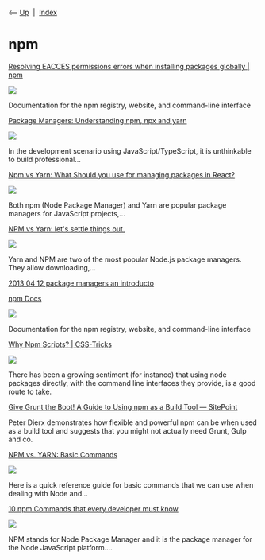 <div class="nav">

⟵ [Up](index.html)  \|  [Index](index.html)

</div>

# npm

<div class="cards">

<div class="card">

<div class="card-title">

[Resolving EACCES permissions errors when installing packages globally
\|
npm](https://docs.npmjs.com/resolving-eacces-permissions-errors-when-installing-packages-globally)

</div>

<div class="card-image">

[![](https://user-images.githubusercontent.com/29712634/81721690-e2fb5d80-9445-11ea-8602-4b2294c964f3.png)](https://docs.npmjs.com/resolving-eacces-permissions-errors-when-installing-packages-globally)

</div>

Documentation for the npm registry, website, and command-line interface

</div>

<div class="card">

<div class="card-title">

[Package Managers: Understanding npm, npx and
yarn](https://dev.to/azhariel/package-managers-understanding-npm-npx-and-yarn-3j0c)

</div>

<div class="card-image">

[![](https://media.dev.to/dynamic/image/width=1000,height=500,fit=cover,gravity=auto,format=auto/https%3A%2F%2Fdev-to-uploads.s3.amazonaws.com%2Fuploads%2Farticles%2Fyztk8piq6o2gyy75cx4h.png)](https://dev.to/azhariel/package-managers-understanding-npm-npx-and-yarn-3j0c)

</div>

In the development scenario using JavaScript/TypeScript, it is
unthinkable to build professional...

</div>

<div class="card">

<div class="card-title">

[Npm vs Yarn: What Should you use for managing packages in
React?](https://dev.to/darkxenium/npm-vs-yarn-what-should-you-use-for-managing-packages-in-react-2332)

</div>

<div class="card-image">

[![](https://media.dev.to/dynamic/image/width=1000,height=500,fit=cover,gravity=auto,format=auto/https%3A%2F%2Fdev-to-uploads.s3.amazonaws.com%2Fuploads%2Farticles%2Fdp1loumndlgnx799slw3.png)](https://dev.to/darkxenium/npm-vs-yarn-what-should-you-use-for-managing-packages-in-react-2332)

</div>

Both npm (Node Package Manager) and Yarn are popular package managers
for JavaScript projects,...

</div>

<div class="card">

<div class="card-title">

[NPM vs Yarn: let's settle things
out.](https://dev.to/ayoub3bidi/npm-vs-yarn-lets-settle-things-out-28m6)

</div>

<div class="card-image">

[![](https://media.dev.to/dynamic/image/width=1000,height=500,fit=cover,gravity=auto,format=auto/https%3A%2F%2Fdev-to-uploads.s3.amazonaws.com%2Fuploads%2Farticles%2Fnme1xaytpf1nzbodvb8v.jpg)](https://dev.to/ayoub3bidi/npm-vs-yarn-lets-settle-things-out-28m6)

</div>

Yarn and NPM are two of the most popular Node.js package managers. They
allow downloading,...

</div>

<div class="card">

<div class="card-title">

[2013 04 12 package managers an
introducto](http://codylindley.com/techpro/2013_04_12__package-managers-an-introducto)

</div>

</div>

<div class="card">

<div class="card-title">

[npm Docs](https://docs.npmjs.com)

</div>

<div class="card-image">

[![](https://user-images.githubusercontent.com/29712634/81721690-e2fb5d80-9445-11ea-8602-4b2294c964f3.png)](https://docs.npmjs.com)

</div>

Documentation for the npm registry, website, and command-line interface

</div>

<div class="card">

<div class="card-title">

[Why Npm Scripts? \| CSS-Tricks](https://css-tricks.com/why-npm-scripts)

</div>

<div class="card-image">

[![](https://css-tricks.com/wp-json/social-image-generator/v1/image/237960)](https://css-tricks.com/why-npm-scripts)

</div>

There has been a growing sentiment (for instance) that using node
packages directly, with the command line interfaces they provide, is a
good route to take.

</div>

<div class="card">

<div class="card-title">

[Give Grunt the Boot! A Guide to Using npm as a Build Tool —
SitePoint](http://www.sitepoint.com/guide-to-npm-as-a-build-tool)

</div>

Peter Dierx demonstrates how flexible and powerful npm can be when used
as a build tool and suggests that you might not actually need Grunt,
Gulp and co.

</div>

<div class="card">

<div class="card-title">

[NPM vs. YARN: Basic
Commands](https://dev.to/vandnakapoor19/npm-vs-yarn-basic-commands-3bl6)

</div>

<div class="card-image">

[![](https://media.dev.to/dynamic/image/width=1000,height=500,fit=cover,gravity=auto,format=auto/https%3A%2F%2Fdev-to-uploads.s3.amazonaws.com%2Fuploads%2Farticles%2F3cnokd8x4gyghxsshxe3.jpg)](https://dev.to/vandnakapoor19/npm-vs-yarn-basic-commands-3bl6)

</div>

Here is a quick reference guide for basic commands that we can use when
dealing with Node and...

</div>

<div class="card">

<div class="card-title">

[10 npm Commands that every developer must
know](https://dev.to/gurshehzadsingh/10-npm-commands-that-every-developer-must-know-4gmn)

</div>

<div class="card-image">

[![](https://media.dev.to/dynamic/image/width=1000,height=500,fit=cover,gravity=auto,format=auto/https%3A%2F%2Fdev-to-uploads.s3.amazonaws.com%2Fuploads%2Farticles%2Fxottxoe135huml09jgj1.png)](https://dev.to/gurshehzadsingh/10-npm-commands-that-every-developer-must-know-4gmn)

</div>

NPM stands for Node Package Manager and it is the package manager for
the Node JavaScript platform....

</div>

</div>
